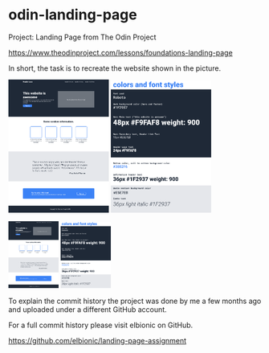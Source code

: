 # odin-landing-page

Project: Landing Page from The Odin Project

https://www.theodinproject.com/lessons/foundations-landing-page

In short, the task is to recreate the website shown in the picture.

<img src="images/01.png" alt="landing page image from Odin" width="200" display="inline-block"/>

<img src="images/02.png" alt="fonts and colors from Odin" width="200" display="inline"/>

<p float="left">
  <img alt="landing page image from Odin" src="images/01.png" width="100" />
  <img alt="fonts and colors from Odin" src="images/02.png" width="100" /> 
</p>

To explain the commit history the project was done by me a few months ago and uploaded under a different GitHub account.

For a full commit history please visit elbionic on GitHub.

https://github.com/elbionic/landing-page-assignment




